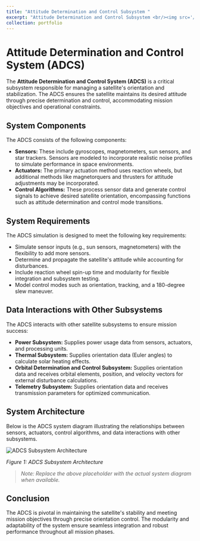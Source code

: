 ```yaml
---
title: "Attitude Determination and Control Subsystem "
excerpt: "Attitude Determination and Control Subsystem <br/><img src='/images/500x300.png'>"
collection: portfolio
---
```


# Attitude Determination and Control System (ADCS)  

The **Attitude Determination and Control System (ADCS)** is a critical subsystem responsible for managing a satellite's orientation and stabilization. The ADCS ensures the satellite maintains its desired attitude through precise determination and control, accommodating mission objectives and operational constraints.  

## System Components  

The ADCS consists of the following components:  

- **Sensors:** These include gyroscopes, magnetometers, sun sensors, and star trackers. Sensors are modeled to incorporate realistic noise profiles to simulate performance in space environments.  
- **Actuators:** The primary actuation method uses reaction wheels, but additional methods like magnetorquers and thrusters for attitude adjustments may be incorporated.  
- **Control Algorithms:** These process sensor data and generate control signals to achieve desired satellite orientation, encompassing functions such as attitude determination and control mode transitions.  

## System Requirements  

The ADCS simulation is designed to meet the following key requirements:  

- Simulate sensor inputs (e.g., sun sensors, magnetometers) with the flexibility to add more sensors.  
- Determine and propagate the satellite's attitude while accounting for disturbances.  
- Include reaction wheel spin-up time and modularity for flexible integration and subsystem testing.  
- Model control modes such as orientation, tracking, and a 180-degree slew maneuver.  

## Data Interactions with Other Subsystems  

The ADCS interacts with other satellite subsystems to ensure mission success:  

- **Power Subsystem:** Supplies power usage data from sensors, actuators, and processing units.  
- **Thermal Subsystem:** Supplies orientation data (Euler angles) to calculate solar heating effects.  
- **Orbital Determination and Control Subsystem:** Supplies orientation data and receives orbital elements, position, and velocity vectors for external disturbance calculations.  
- **Telemetry Subsystem:** Supplies orientation data and receives transmission parameters for optimized communication.  

## System Architecture  

Below is the ADCS system diagram illustrating the relationships between sensors, actuators, control algorithms, and data interactions with other subsystems.  

![ADCS Subsystem Architecture](placeholder-for-diagram.png)  

*Figure 1: ADCS Subsystem Architecture*  

> *Note: Replace the above placeholder with the actual system diagram when available.*  

## Conclusion  

The ADCS is pivotal in maintaining the satellite's stability and meeting mission objectives through precise orientation control. The modularity and adaptability of the system ensure seamless integration and robust performance throughout all mission phases.  

